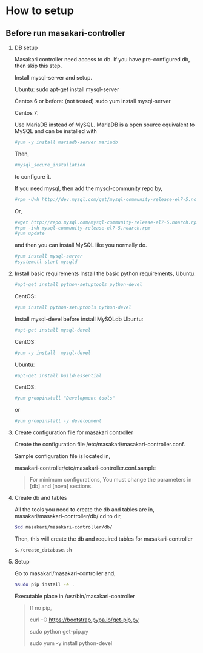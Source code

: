 # How to setup

## Before run masakari-controller
1. DB setup

   Masakari controller need access to db. If you have pre-configured db, then skip this step.

   Install mysql-server and setup.

   Ubuntu:
	sudo apt-get install mysql-server

	Centos 6 or before:
	(not tested)
	sudo yum install mysql-server

   Centos 7:

   	Use MariaDB instead of MySQL. MariaDB is a open source equivalent to MySQL and can be installed with

	```sh
	#yum -y install mariadb-server mariadb
	```

	Then,

	```sh
	#mysql_secure_installation
	```
	to configure it.

	If you need mysql, then add the mysql-community repo by,

	```sh
	#rpm -Uvh http://dev.mysql.com/get/mysql-community-release-el7-5.noarch.rpm
	```

	Or,

	```sh
	#wget http://repo.mysql.com/mysql-community-release-el7-5.noarch.rpm
	#rpm -ivh mysql-community-release-el7-5.noarch.rpm
	#yum update
	```
	and then you can install MySQL like you normally do.

	```sh
	#yum install mysql-server
	#systemctl start mysqld
	```

2. Install basic requirements
   Install the basic python requirements,
   Ubuntu:

   ```sh
   #apt-get install python-setuptools python-devel
   ```

   CentOS:

   ```sh
   #yum install python-setuptools python-devel
   ```

   Install mysql-devel before install MySQLdb
   Ubuntu:

   ```sh
   #apt-get install mysql-devel
   ```

   CentOS:

   ```sh
   #yum -y install  mysql-devel
   ```

   Ubuntu:

   ```sh
   #apt-get install build-essential
   ```

   CentOS:

   ```sh
   #yum groupinstall "Development tools"
   ```

   or

   ```sh
   #yum groupinstall -y development
   ```
3. Create configuration file for masakari controller

   Create the configuration file /etc/masakari/masakari-controller.conf.

   Sample configuration file is located in,

   masakari-controller/etc/masakari-controller.conf.sample

   > For minimum configurations,
   > You must change the parameters in [db] and [nova] sections.


4. Create db and tables

   All the tools you need to create the db and tables are in,
   masakari/masakari-controller/db/
   cd to dir,

   ```sh
   $cd masakari/masakari-controller/db/
   ```
   Then, this will create the db and required tables for masakari-controller

   ```sh
   $./create_database.sh
   ```
5. Setup

   Go to masakari/masakari-controller and,

   ```sh
   $sudo pip install -e .
   ```
   Executable place in /usr/bin/masakari-controller

   > If no pip,
   >
   > curl -O https://bootstrap.pypa.io/get-pip.py
   >
   > sudo python get-pip.py
   >
   > sudo yum -y install python-devel
